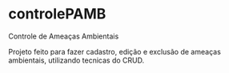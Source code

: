 # controlePAMB
Controle de Ameaças Ambientais

Projeto feito para fazer cadastro, edição e exclusão de ameaças ambientais,  utilizando tecnicas do CRUD.
